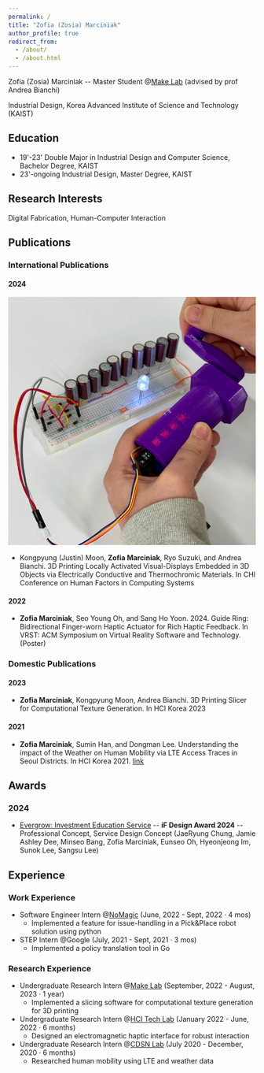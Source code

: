 ```yaml
---
permalink: /
title: "Zofia (Zosia) Marciniak"
author_profile: true
redirect_from: 
  - /about/
  - /about.html
---
```


Zofia (Zosia) Marciniak -- Master Student @[Make Lab](https://make.kaist.ac.kr/) (advised by prof Andrea Bianchi)

Industrial Design, Korea Advanced Institute of Science and Technology (KAIST)


## Education

*   19'-23' Double Major in Industrial Design and Computer Science, Bachelor Degree, KAIST
*   23'-ongoing Industrial Design, Master Degree, KAIST

## Research Interests

Digital Fabrication, Human-Computer Interaction

## Publications

### International Publications

#### 2024
![image](images\thermopixels.png)
- Kongpyung (Justin) Moon, **Zofia Marciniak**, Ryo Suzuki, and Andrea Bianchi. 3D Printing Locally Activated Visual-Displays Embedded in 3D Objects via Electrically Conductive and Thermochromic Materials. In CHI Conference on Human Factors in Computing Systems 

#### 2022
- **Zofia Marciniak**, Seo Young Oh, and Sang Ho Yoon. 2024. Guide Ring: Bidirectional Finger-worn Haptic Actuator for Rich Haptic Feedback. In VRST: ACM Symposium on Virtual Reality Software and Technology. (Poster)


### Domestic Publications

#### 2023
- **Zofia Marciniak**, Kongpyung Moon, Andrea Bianchi. 3D Printing Slicer for Computational Texture Generation. In HCI Korea 2023

#### 2021
- **Zofia Marciniak**, Sumin Han, and Dongman Lee. Understanding the impact of the Weather on Human Mobility via LTE Access Traces in Seoul Districts. In HCI Korea 2021. [link](https://www.dbpia.co.kr/journal/articleDetail?nodeId=NODE10530300)

## Awards

### 2024

- [Evergrow: Investment Education Service](https://ifdesign.com/en/winner-ranking/project/evergrow-investment-education-service/618273) -- **iF Design Award 2024** -- Professional Concept, Service Design Concept (JaeRyung Chung, Jamie Ashley Dee, Minseo Bang, Zofia Marciniak, Eunseo Oh, Hyeonjeong Im, Sunok Lee, Sangsu Lee)

## Experience

### Work Experience
- Software Engineer Intern @[NoMagic](https://nomagic.ai/) (June, 2022 - Sept, 2022 · 4 mos) 
    - Implemented a feature for issue-handling in a Pick&Place robot solution using python
- STEP Intern @Google (July, 2021 - Sept, 2021 · 3 mos)
    - Implemented a policy translation tool in Go

### Research Experience
- Undergraduate Research Intern @[Make Lab](https://make.kaist.ac.kr/) (September, 2022 - August, 2023 · 1 year)
  - Implemented a slicing software for computational texture generation for 3D printing
- Undergraduate Research Intern @[HCI Tech Lab](https://hcitech.org/) (January 2022 - June, 2022 · 6 months)
  - Designed an electromagnetic haptic interface for robust interaction
- Undergraduate Research Intern @[CDSN Lab](http://cds.kaist.ac.kr/) (July 2020 - December, 2020 · 6 months)
  - Researched human mobility using LTE and weather data